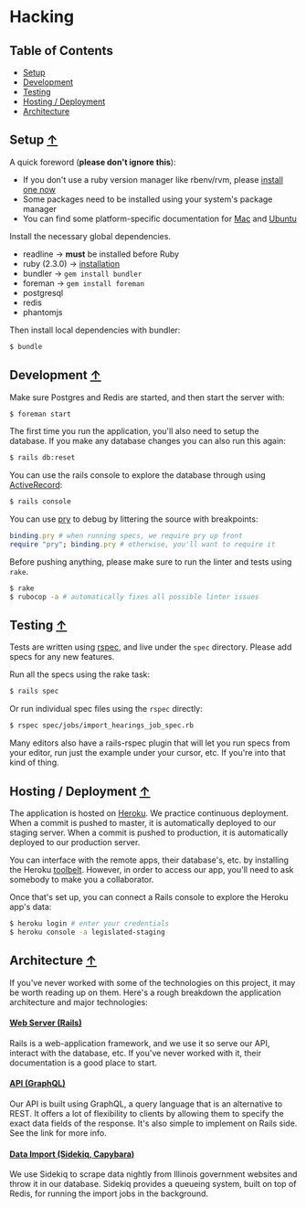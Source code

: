 # Hacking

## Table of Contents

- [Setup](#setup)
- [Development](#development)
- [Testing](#testing)
- [Hosting / Deployment](#hosting--deployment)
- [Architecture](#architecture)

## Setup [↑](#table-of-contents)

A quick foreword (**please don't ignore this**):
- If you don't use a ruby version manager like rbenv/rvm, please [install one now](https://github.com/rbenv/rbenv)
- Some packages need to be installed using your system's package manager
- You can find some platform-specific documentation for [Mac](wiki/osx.md) and [Ubuntu](wiki/ubuntu.md)

Install the necessary global dependencies.
- readline -> **must** be installed before Ruby
- ruby (2.3.0) -> [installation](https://github.com/rbenv/rbenv)
- bundler -> `gem install bundler`
- foreman -> `gem install foreman`
- postgresql
- redis
- phantomjs

Then install local dependencies with bundler:
```sh
$ bundle
```

## Development [↑](#table-of-contents)

Make sure Postgres and Redis are started, and then start the server with:

```sh
$ foreman start
```

The first time you run the application, you'll also need to setup the database. If you make any database changes you can also run this again:

```sh
$ rails db:reset
```

You can use the rails console to explore the database through using [ActiveRecord](http://guides.rubyonrails.org/active_record_querying.html):

```sh
$ rails console  
```

You can use [pry](http://pryrepl.org/) to debug by littering the source with breakpoints:

```ruby
binding.pry # when running specs, we require pry up front
require "pry"; binding.pry # otherwise, you'll want to require it
```

Before pushing anything, please make sure to run the linter and tests using `rake`.

```sh
$ rake
$ rubocop -a # automatically fixes all possible linter issues
```

## Testing [↑](#table-of-contents)

Tests are written using [rspec](http://www.relishapp.com/rspec/rspec-expectations/v/3-5/docs), and live under the `spec` directory. Please add specs for any new features.

Run all the specs using the rake task:

```sh
$ rails spec
```

Or run individual spec files using the `rspec` directly:

```sh
$ rspec spec/jobs/import_hearings_job_spec.rb
```

Many editors also have a rails-rspec plugin that will let you run specs from your editor, run just the example under your cursor, etc. If you're into that kind of thing.

## Hosting / Deployment [↑](#table-of-contents)

The application is hosted on [Heroku](https://dashboard.heroku.com/apps/legislated). We practice continuous deployment. When a commit is pushed to master, it is automatically deployed to our staging server. When a commit is pushed to production, it is automatically deployed to our production server.

You can interface with the remote apps, their database's, etc. by installing the Heroku [toolbelt](https://devcenter.heroku.com/articles/heroku-cli#download-and-install). However, in order to access our app, you'll need to ask somebody to make you a collaborator.

Once that's set up, you can connect a Rails console to explore the Heroku app's data:

```sh
$ heroku login # enter your credentials
$ heroku console -a legislated-staging
```

## Architecture [↑](#table-of-contents)

If you've never worked with some of the technologies on this project, it may be worth reading up on them. Here's a rough breakdown the application architecture and major technologies:

#### [Web Server (Rails)](http://guides.rubyonrails.org/)

Rails is a web-application framework, and we use it so serve our API, interact with the database, etc. If you've never worked with it, their documentation is a good place to start.

#### [API (GraphQL)](wiki/api.md)

Our API is built using GraphQL, a query language that is an alternative to REST. It offers a lot of flexibility to clients by allowing them to specify the exact data fields of the response. It's also simple to implement on Rails side. See the link for more info.

#### [Data Import (Sidekiq, Capybara)](wiki/import.md)

We use Sidekiq to scrape data nightly from Illinois government websites and throw it in our database. Sidekiq provides a queueing system, built on top of Redis, for running the import jobs in the background.
